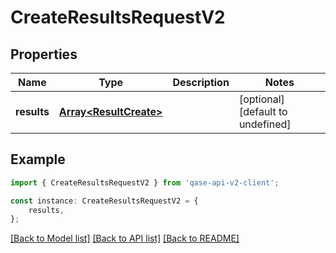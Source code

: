 # CreateResultsRequestV2


## Properties

Name | Type | Description | Notes
------------ | ------------- | ------------- | -------------
**results** | [**Array&lt;ResultCreate&gt;**](ResultCreate.md) |  | [optional] [default to undefined]

## Example

```typescript
import { CreateResultsRequestV2 } from 'qase-api-v2-client';

const instance: CreateResultsRequestV2 = {
    results,
};
```

[[Back to Model list]](../README.md#documentation-for-models) [[Back to API list]](../README.md#documentation-for-api-endpoints) [[Back to README]](../README.md)
